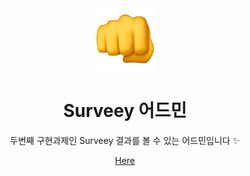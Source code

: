 <div align="center">
  <img src="readme-assets/fist.png" width="100" height="100" />
  <h1>Surveey 어드민</h1>
  <p>두번째 구현과제인 Surveey 결과를 볼 수 있는 어드민입니다 ✨<p>
  <a href="https://not-woowacourse-2-surveey-admin.yopark.dev">Here</a>
</div>
